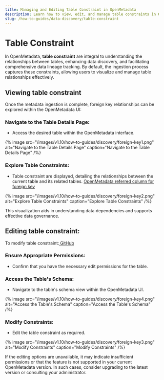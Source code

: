 ```yaml
---
title: Managing and Editing Table Constraint in OpenMetadata
description: Learn how to view, edit, and manage table constraints in OpenMetadata to track relationships, enhance lineage, and support data governance.
slug: /how-to-guides/data-discovery/table-constraint
---
```


# Table Constraint

 In OpenMetadata, **table constraint** are integral to understanding the relationships between tables, enhancing data discovery, and facilitating comprehensive data lineage tracking. By default, the ingestion process captures these constraints, allowing users to visualize and manage table relationships effectively. 

## Viewing table constraint

Once the metadata ingestion is complete, foreign key relationships can be explored within the OpenMetadata UI: 

### Navigate to the Table Details Page:
- Access the desired table within the OpenMetadata interface.

{% image
src="/images/v1.10/how-to-guides/discovery/foreign-key1.png"
alt="Navigate to the Table Details Page"
caption="Navigate to the Table Details Page"
/%}

### Explore Table Constraints:
- Table constraint are displayed, detailing the relationships between the current table and its related tables. [OpenMetadata referred column for foreign key](https://github.com/open-metadata/OpenMetadata/issues/10583)

{% image
src="/images/v1.10/how-to-guides/discovery/foreign-key2.png"
alt="Explore Table Constraints"
caption="Explore Table Constraints"
/%}

This visualization aids in understanding data dependencies and supports effective data governance. 

## Editing table constraint:

To modify table constraint:[ GitHub](https://github.com/open-metadata/OpenMetadata/issues/2895)

### Ensure Appropriate Permissions:
- Confirm that you have the necessary edit permissions for the table. 

### Access the Table's Schema:
- Navigate to the table's schema view within the OpenMetadata UI. 

{% image
src="/images/v1.10/how-to-guides/discovery/foreign-key4.png"
alt="Access the Table's Schema"
caption="Access the Table's Schema"
/%}

### Modify Constraints:
- Edit the table constraint as required. 

{% image
src="/images/v1.10/how-to-guides/discovery/foreign-key3.png"
alt="Modify Constraints"
caption="Modify Constraints"
/%}

If the editing options are unavailable, it may indicate insufficient permissions or that the feature is not supported in your current OpenMetadata version. In such cases, consider upgrading to the latest version or consulting your administrator. 
